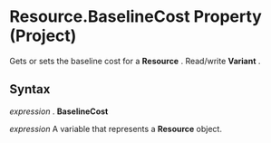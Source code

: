 
# Resource.BaselineCost Property (Project)

Gets or sets the baseline cost for a  **Resource** . Read/write **Variant** .


## Syntax

 _expression_ . **BaselineCost**

 _expression_ A variable that represents a **Resource** object.

